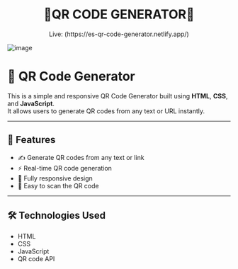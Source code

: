 <h1 align="center">
🤖QR CODE GENERATOR🚀
</h1>
<p align="center">Live: (https://es-qr-code-generator.netlify.app/)</p>

![image](https://github.com/user-attachments/assets/9d29451b-b4ee-49ea-bb39-467ae19beac9)


# 📱 QR Code Generator

This is a simple and responsive QR Code Generator built using **HTML**, **CSS**, and **JavaScript**.  
It allows users to generate QR codes from any text or URL instantly.

---

## 🚀 Features

- ✍️ Generate QR codes from any text or link  
- ⚡ Real-time QR code generation  
- 📱 Fully responsive design  
- 💾 Easy to scan the QR code

---

## 🛠️ Technologies Used

- HTML  
- CSS  
- JavaScript  
- QR code API

